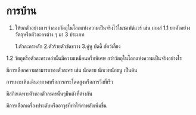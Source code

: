 # การบ้าน

1. ให้ยกตัวอย่างการจำลองวัตถุในโลกแห่งความเป็นจริงไว้ในซอฟต์แวร์ เช่น เกมส์ 
1.1 ยกตัวอย่างวัตถุหรือตัวละครต่าง ๆ  มา 3 ประเภท  

   1.ตัวละครหลัก
   2.ตัวร้ายตัวขัดขวาง
   3.คู่หู บัดดี้ สัตว์เลี้ยง

1.2 วัตถุหรือตัวละครเหล่านั้นมีความเหมือนหรือพิเศษ กว่าวัตถุในโลกแห่งความเป็นจริงอย่างไร  

   มีการเลือกความสามารถของตัวละคร เช่น นักดาบ นักเวทนักธนู เป็นต้น

   การเหาะเหินเดินอากาศหรือการกระโดดสูงหรือการวิ่งที่เร็ว 

   มีสกิลเฉพาะตัวของตัวละครนั้นๆมีพลังที่ต่างกัน

   มีการเลือกเครื่องประดับหรืออาวุธที่ทำให้ค่าพลังเพิ่มขึ้น 


